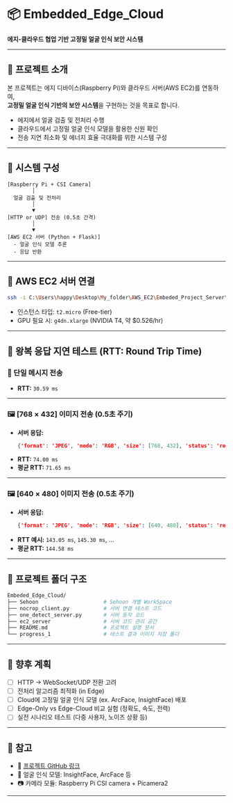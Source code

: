 # 📦 Embedded_Edge_Cloud  
**에지-클라우드 협업 기반 고정밀 얼굴 인식 보안 시스템**

---

## 📌 프로젝트 소개

본 프로젝트는 에지 디바이스(Raspberry Pi)와 클라우드 서버(AWS EC2)를 연동하여,  
**고정밀 얼굴 인식 기반의 보안 시스템**을 구현하는 것을 목표로 합니다.  

- 에지에서 얼굴 검출 및 전처리 수행  
- 클라우드에서 고정밀 얼굴 인식 모델을 활용한 신원 확인  
- 전송 지연 최소화 및 에너지 효율 극대화를 위한 시스템 구성  

---

## 🔧 시스템 구성

```
[Raspberry Pi + CSI Camera]
        │
  얼굴 검출 및 전처리
        │
        ▼
[HTTP or UDP] 전송 (0.5초 간격)
        │
        ▼
[AWS EC2 서버 (Python + Flask)]
  - 얼굴 인식 모델 추론
  - 응답 반환
```

---

## 🔗 AWS EC2 서버 연결

```bash
ssh -i C:\Users\happy\Desktop\My_folder\AWS_EC2\Embeded_Project_Server\my_key.pem ubuntu@52.79.154.43
```

- 인스턴스 타입: `t2.micro` (Free-tier)
- GPU 필요 시: `g4dn.xlarge` (NVIDIA T4, 약 $0.526/hr)

---

## 📡 왕복 응답 지연 테스트 (RTT: Round Trip Time)

### 📨 단일 메시지 전송
- **RTT:** `30.59 ms`

---

### 🖼️ [768 × 432] 이미지 전송 (0.5초 주기)
- **서버 응답:**
  ```json
  {'format': 'JPEG', 'mode': 'RGB', 'size': [768, 432], 'status': 'received'}
  ```
- **RTT:** `74.00 ms`
- **평균 RTT:** `71.65 ms`

---

### 🖼️ [640 × 480] 이미지 전송 (0.5초 주기)
- **서버 응답:**
  ```json
  {'format': 'JPEG', 'mode': 'RGB', 'size': [640, 480], 'status': 'received'}
  ```
- **RTT 예시:** `143.05 ms`, `145.30 ms`, ...
- **평균 RTT:** `144.58 ms`

---

## 📁 프로젝트 폴더 구조

```bash
Embeded_Edge_Cloud/
├── Sehoon                     # Sehoon 개별 WorkSpace
├── nocrop_client.py           # 서버 연결 테스트 코드
├── one_detect_server.py       # 서버 동작 코드
├── ec2_server                 # 서버 코드 관리 공간
├── README.md                  # 프로젝트 설명 문서
└── progress_1                 # 테스트 결과 이미지 저장 폴더
```

---

## 🚀 향후 계획

- [ ] HTTP → WebSocket/UDP 전환 고려
- [ ] 전처리 알고리즘 최적화 (in Edge)
- [ ] Cloud에 고정밀 얼굴 인식 모델 (ex. ArcFace, InsightFace) 배포
- [ ] Edge-Only vs Edge-Cloud 비교 실험 (정확도, 속도, 전력)
- [ ] 실전 시나리오 테스트 (다중 사용자, 노이즈 상황 등)

---

## 📎 참고

- 📌 [프로젝트 GitHub 링크](https://github.com/sehoon120/Embeded_Edge_Cloud)
- 📄 얼굴 인식 모델: InsightFace, ArcFace 등
- 📷 카메라 모듈: Raspberry Pi CSI camera + Picamera2

---